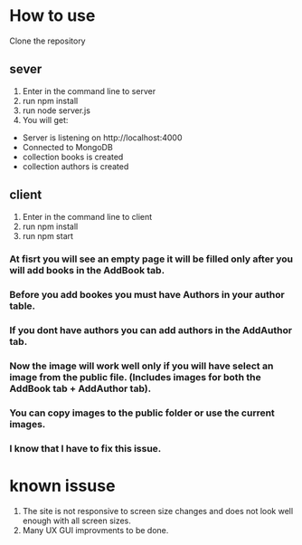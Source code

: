 # How to use
Clone the repository

## sever
1. Enter in the command line to server 
2. run npm install
3. run node server.js
4. You will get:
  - Server is listening on http://localhost:4000
  - Connected to MongoDB
  - collection books is created
  - collection authors is created

## client
1. Enter in the command line to client
2. run npm install
3. run npm start

### At fisrt you will see an empty page it will be filled only after you will add books in the AddBook tab.
### Before you add bookes you must have Authors in your author table.
### If you dont have authors you can add authors in the AddAuthor tab.
### Now the image will work well only if you will have select an image from the public file. (Includes images for both the AddBook tab + AddAuthor tab).
### You can copy images to the public folder or use the current images.
### I know that I have to fix this issue.

# known issuse
1. The site is not responsive to screen size changes and does not look well enough with all screen sizes.
2. Many UX GUI improvments to be done.
